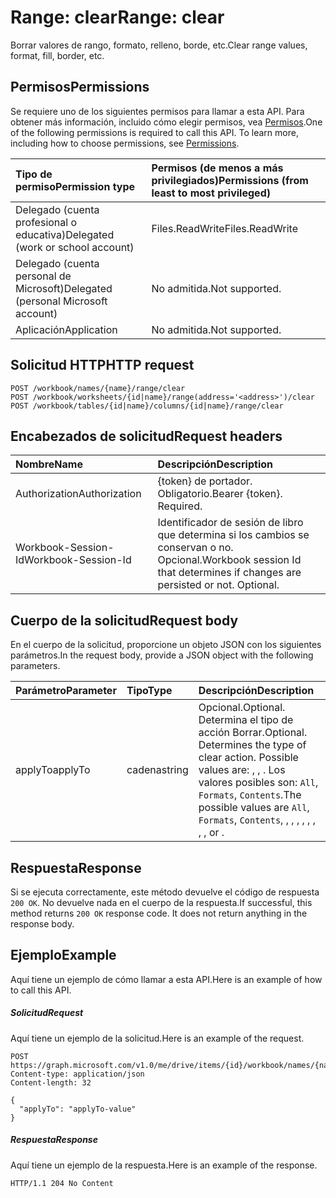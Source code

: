 # <a name="range-clear"></a><span data-ttu-id="85fdc-101">Range: clear</span><span class="sxs-lookup"><span data-stu-id="85fdc-101">Range: clear</span></span>

<span data-ttu-id="85fdc-102">Borrar valores de rango, formato, relleno, borde, etc.</span><span class="sxs-lookup"><span data-stu-id="85fdc-102">Clear range values, format, fill, border, etc.</span></span>
## <a name="permissions"></a><span data-ttu-id="85fdc-103">Permisos</span><span class="sxs-lookup"><span data-stu-id="85fdc-103">Permissions</span></span>
<span data-ttu-id="85fdc-p101">Se requiere uno de los siguientes permisos para llamar a esta API. Para obtener más información, incluido cómo elegir permisos, vea [Permisos](../../../concepts/permissions_reference.md).</span><span class="sxs-lookup"><span data-stu-id="85fdc-p101">One of the following permissions is required to call this API. To learn more, including how to choose permissions, see [Permissions](../../../concepts/permissions_reference.md).</span></span>

|<span data-ttu-id="85fdc-106">Tipo de permiso</span><span class="sxs-lookup"><span data-stu-id="85fdc-106">Permission type</span></span>      | <span data-ttu-id="85fdc-107">Permisos (de menos a más privilegiados)</span><span class="sxs-lookup"><span data-stu-id="85fdc-107">Permissions (from least to most privileged)</span></span>              |
|:--------------------|:---------------------------------------------------------|
|<span data-ttu-id="85fdc-108">Delegado (cuenta profesional o educativa)</span><span class="sxs-lookup"><span data-stu-id="85fdc-108">Delegated (work or school account)</span></span> | <span data-ttu-id="85fdc-109">Files.ReadWrite</span><span class="sxs-lookup"><span data-stu-id="85fdc-109">Files.ReadWrite</span></span>    |
|<span data-ttu-id="85fdc-110">Delegado (cuenta personal de Microsoft)</span><span class="sxs-lookup"><span data-stu-id="85fdc-110">Delegated (personal Microsoft account)</span></span> | <span data-ttu-id="85fdc-111">No admitida.</span><span class="sxs-lookup"><span data-stu-id="85fdc-111">Not supported.</span></span>    |
|<span data-ttu-id="85fdc-112">Aplicación</span><span class="sxs-lookup"><span data-stu-id="85fdc-112">Application</span></span> | <span data-ttu-id="85fdc-113">No admitida.</span><span class="sxs-lookup"><span data-stu-id="85fdc-113">Not supported.</span></span> |

## <a name="http-request"></a><span data-ttu-id="85fdc-114">Solicitud HTTP</span><span class="sxs-lookup"><span data-stu-id="85fdc-114">HTTP request</span></span>
<!-- { "blockType": "ignored" } -->
```http
POST /workbook/names/{name}/range/clear
POST /workbook/worksheets/{id|name}/range(address='<address>')/clear
POST /workbook/tables/{id|name}/columns/{id|name}/range/clear

```
## <a name="request-headers"></a><span data-ttu-id="85fdc-115">Encabezados de solicitud</span><span class="sxs-lookup"><span data-stu-id="85fdc-115">Request headers</span></span>
| <span data-ttu-id="85fdc-116">Nombre</span><span class="sxs-lookup"><span data-stu-id="85fdc-116">Name</span></span>       | <span data-ttu-id="85fdc-117">Descripción</span><span class="sxs-lookup"><span data-stu-id="85fdc-117">Description</span></span>|
|:---------------|:----------|
| <span data-ttu-id="85fdc-118">Authorization</span><span class="sxs-lookup"><span data-stu-id="85fdc-118">Authorization</span></span>  | <span data-ttu-id="85fdc-p102">{token} de portador. Obligatorio.</span><span class="sxs-lookup"><span data-stu-id="85fdc-p102">Bearer {token}. Required.</span></span> |
| <span data-ttu-id="85fdc-121">Workbook-Session-Id</span><span class="sxs-lookup"><span data-stu-id="85fdc-121">Workbook-Session-Id</span></span>  | <span data-ttu-id="85fdc-p103">Identificador de sesión de libro que determina si los cambios se conservan o no. Opcional.</span><span class="sxs-lookup"><span data-stu-id="85fdc-p103">Workbook session Id that determines if changes are persisted or not. Optional.</span></span>|

## <a name="request-body"></a><span data-ttu-id="85fdc-124">Cuerpo de la solicitud</span><span class="sxs-lookup"><span data-stu-id="85fdc-124">Request body</span></span>
<span data-ttu-id="85fdc-125">En el cuerpo de la solicitud, proporcione un objeto JSON con los siguientes parámetros.</span><span class="sxs-lookup"><span data-stu-id="85fdc-125">In the request body, provide a JSON object with the following parameters.</span></span>

| <span data-ttu-id="85fdc-126">Parámetro</span><span class="sxs-lookup"><span data-stu-id="85fdc-126">Parameter</span></span>    | <span data-ttu-id="85fdc-127">Tipo</span><span class="sxs-lookup"><span data-stu-id="85fdc-127">Type</span></span>   |<span data-ttu-id="85fdc-128">Descripción</span><span class="sxs-lookup"><span data-stu-id="85fdc-128">Description</span></span>|
|:---------------|:--------|:----------|
|<span data-ttu-id="85fdc-129">applyTo</span><span class="sxs-lookup"><span data-stu-id="85fdc-129">applyTo</span></span>|<span data-ttu-id="85fdc-130">cadena</span><span class="sxs-lookup"><span data-stu-id="85fdc-130">string</span></span>|<span data-ttu-id="85fdc-131">Opcional.</span><span class="sxs-lookup"><span data-stu-id="85fdc-131">Optional.</span></span> <span data-ttu-id="85fdc-132">Determina el tipo de acción Borrar.</span><span class="sxs-lookup"><span data-stu-id="85fdc-132">Optional. Determines the type of clear action.  Possible values are: , , .</span></span>  <span data-ttu-id="85fdc-133">Los valores posibles son: `All`, `Formats`, `Contents`.</span><span class="sxs-lookup"><span data-stu-id="85fdc-133">The possible values are `All`, `Formats`, `Contents`, , , , , , , , , or .</span></span>|

## <a name="response"></a><span data-ttu-id="85fdc-134">Respuesta</span><span class="sxs-lookup"><span data-stu-id="85fdc-134">Response</span></span>

<span data-ttu-id="85fdc-p105">Si se ejecuta correctamente, este método devuelve el código de respuesta `200 OK`. No devuelve nada en el cuerpo de la respuesta.</span><span class="sxs-lookup"><span data-stu-id="85fdc-p105">If successful, this method returns `200 OK` response code. It does not return anything in the response body.</span></span>

## <a name="example"></a><span data-ttu-id="85fdc-137">Ejemplo</span><span class="sxs-lookup"><span data-stu-id="85fdc-137">Example</span></span>
<span data-ttu-id="85fdc-138">Aquí tiene un ejemplo de cómo llamar a esta API.</span><span class="sxs-lookup"><span data-stu-id="85fdc-138">Here is an example of how to call this API.</span></span>
##### <a name="request"></a><span data-ttu-id="85fdc-139">Solicitud</span><span class="sxs-lookup"><span data-stu-id="85fdc-139">Request</span></span>
<span data-ttu-id="85fdc-140">Aquí tiene un ejemplo de la solicitud.</span><span class="sxs-lookup"><span data-stu-id="85fdc-140">Here is an example of the request.</span></span>
<!-- {
  "blockType": "request",
  "name": "range_clear"
}-->
```http
POST https://graph.microsoft.com/v1.0/me/drive/items/{id}/workbook/names/{name}/range/clear
Content-type: application/json
Content-length: 32

{
  "applyTo": "applyTo-value"
}
```

##### <a name="response"></a><span data-ttu-id="85fdc-141">Respuesta</span><span class="sxs-lookup"><span data-stu-id="85fdc-141">Response</span></span>
<span data-ttu-id="85fdc-142">Aquí tiene un ejemplo de la respuesta.</span><span class="sxs-lookup"><span data-stu-id="85fdc-142">Here is an example of the response.</span></span> 
<!-- {
  "blockType": "response"
} -->
```http
HTTP/1.1 204 No Content
```

<!-- uuid: 8fcb5dbc-d5aa-4681-8e31-b001d5168d79
2015-10-25 14:57:30 UTC -->
<!-- {
  "type": "#page.annotation",
  "description": "Range: clear",
  "keywords": "",
  "section": "documentation",
  "tocPath": ""
}-->